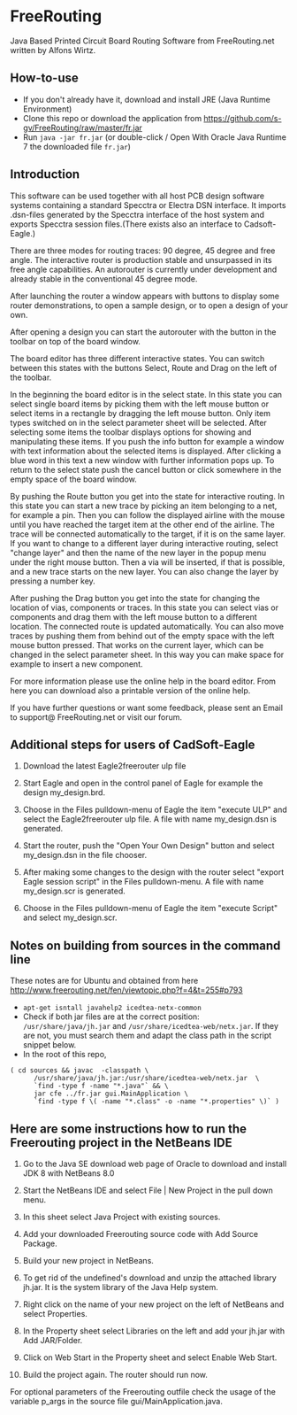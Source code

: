 FreeRouting
===========

Java Based Printed Circuit Board Routing Software from FreeRouting.net written by Alfons Wirtz.

How-to-use
----------

- If you don't already have it, download and install JRE (Java Runtime Environment)
- Clone this repo or download the application from https://github.com/s-gv/FreeRouting/raw/master/fr.jar
- Run `java -jar fr.jar` (or double-click / Open With Oracle Java Runtime 7 the downloaded file `fr.jar`)


Introduction
------------

This software can be used together with all host PCB design software systems containing a standard Specctra or Electra DSN interface. It imports .dsn-files generated by the Specctra interface of the host system and exports Specctra session files.(There exists also an interface to Cadsoft-Eagle.)

There are three modes for routing traces: 90 degree, 45 degree and free angle. The interactive router is production stable and unsurpassed in its free angle capabilities. An autorouter is currently under development and already stable in the conventional 45 degree mode.

After launching the router a window appears with buttons to display some router demonstrations, to open a sample design, or to open a design of your own.

After opening a design you can start the autorouter with the button in the toolbar on top of the board window.

The board editor has three different interactive states. You can switch between this states with the buttons Select, Route and Drag on the left of the toolbar.

In the beginning the board editor is in the select state. In this state you can select single board items by picking them with the left mouse button or select items in a rectangle by dragging the left mouse button. Only item types switched on in the select parameter sheet will be selected. After selecting some items the toolbar displays options for showing and manipulating these items. If you push the info button for example a window with text information about the selected items is displayed. After clicking a blue word in this text a new window with further information pops up. To return to the select state push the cancel button or click somewhere in the empty space of the board window.

By pushing the Route button you get into the state for interactive routing. In this state you can start a new trace by picking an item belonging to a net, for example a pin. Then you can follow the displayed airline with the mouse until you have reached the target item at the other end of the airline. The trace will be connected automatically to the target, if it is on the same layer. If you want to change to a different layer during interactive routing, select "change layer" and then the name of the new layer in the popup menu under the right mouse button. Then a via will be inserted, if that is possible, and a new trace starts on the new layer. You can also change the layer by pressing a number key.

After pushing the Drag button you get into the state for changing the location of vias, components or traces. In this state you can select vias or components and drag them with the left mouse button to a different location. The connected route is updated automatically. You can also move traces by pushing them from behind out of the empty space with the left mouse button pressed. That works on the current layer, which can be changed in the select parameter sheet. In this way you can make space for example to insert a new component.

For more information please use the online help in the board editor. From here you can download also a printable version of the online help.

If you have further questions or want some feedback, please sent an Email to support@ FreeRouting.net or visit our forum.

Additional steps for users of CadSoft-Eagle
-------------------------------------------

1) Download the latest Eagle2freerouter ulp file

2) Start Eagle and open in the control panel of Eagle for example the design my_design.brd.

3) Choose in the Files pulldown-menu of Eagle the item "execute ULP" and select the Eagle2freerouter ulp file. A file with name my_design.dsn is generated.

4) Start the router, push the "Open Your Own Design" button and select my_design.dsn in the file chooser.

5) After making some changes to the design with the router select "export Eagle session script" in the Files pulldown-menu. A file with name my_design.scr is generated.

6) Choose in the Files pulldown-menu of Eagle the item "execute Script" and select my_design.scr.


Notes on building from sources in the command line
--------------------------------------------------

These notes are for Ubuntu and obtained from here http://www.freerouting.net/fen/viewtopic.php?f=4&t=255#p793

- `apt-get isntall javahelp2 icedtea-netx-common`
- Check if both jar files are at the correct position: `/usr/share/java/jh.jar` and `/usr/share/icedtea-web/netx.jar`. If they are not, you must search them and adapt the class path in the script snippet below.
- In the root of this repo, 
```
( cd sources && javac  -classpath \
      /usr/share/java/jh.jar:/usr/share/icedtea-web/netx.jar  \
      `find -type f -name "*.java"` && \
      jar cfe ../fr.jar gui.MainApplication \
      `find -type f \( -name "*.class" -o -name "*.properties" \)` )
```

Here are some instructions how to run the Freerouting project in the NetBeans IDE
---------------------------------------------------------------------------------

1) Go to the Java SE download web page of Oracle to download and install JDK 8 with NetBeans 8.0

2) Start the NetBeans IDE and select File | New Project in the pull down menu.

3) In this sheet select Java Project with existing sources.

4) Add your downloaded Freerouting source code with Add Source Package.

5) Build your new project in NetBeans. 

6) To get rid of the undefined's download and unzip the attached library jh.jar. It is the system library of the Java Help system. 

7) Right click on the name of your new project on the left of NetBeans and select Properties.

8) In the Property sheet select Libraries on the left and add your jh.jar with Add JAR/Folder.

9) Click on Web Start in the Property sheet and select Enable Web Start.

10) Build the project again. The router should run now.

For optional parameters of the Freerouting outfile check the usage of the variable p_args in the source file gui/MainApplication.java.


